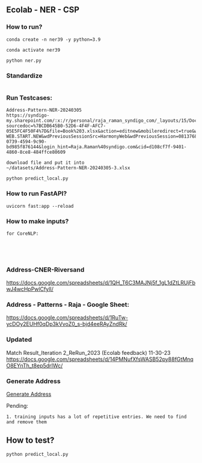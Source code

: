 ## Ecolab - NER - CSP


### How to run?

```
conda create -n ner39 -y python=3.9

conda activate ner39

python ner.py
```


### Standardize
```

```


### Run Testcases:
```
Address-Pattern-NER-20240305
https://syndigo-my.sharepoint.com/:x:/r/personal/raja_raman_syndigo_com/_layouts/15/Doc.aspx?sourcedoc=%7BCDB645B0-52D6-4F4F-AFC7-05E5FC4F50F4%7D&file=Book%203.xlsx&action=editnew&mobileredirect=true&wdNewAndOpenCt=1709620017905&ct=1709620018676&wdOrigin=OFFICECOM-WEB.START.NEW&wdPreviousSessionSrc=HarmonyWeb&wdPreviousSession=0813768f-0739-4594-9c90-bd985f876144&login_hint=Raja.Raman%40syndigo.com&cid=d108cf7f-9401-4860-8ce8-484ffce80609

download file and put it into
~/datasets/Address-Pattern-NER-20240305-3.xlsx

python predict_local.py
```


### How to run FastAPI?
```
uvicorn fast:app --reload
```


### How to make inputs?
```
for CoreNLP:





```




### Address-CNER-Riversand
https://docs.google.com/spreadsheets/d/1QH_T6C3MAJNj5f_1gL1dZtLRUjFbwJ4wcHpPwlCfylI/

### Address - Patterns - Raja - Google Sheet:
https://docs.google.com/spreadsheets/d/1RuTw-ycDOy2EUHf0qDp3kVvoZ0_s-bjd4eeRAyZndRk/

### Updated
Match Result_Iteration 2_ReRun_2023 (Ecolab feedback) 11-30-23
https://docs.google.com/spreadsheets/d/14PMNufXfsWASB52py88fGtMnqO8EYnTh_t8ep5drIWc/


### Generate Address
[Generate Address](https://chat.openai.com/share/dcb468e2-904d-45f8-85e8-2371a3f20505)




Pending:
```
1. training inputs has a lot of repetitive entries. We need to find and remove them

```

## How to test?
```
python predict_local.py
```